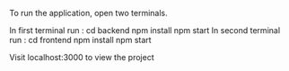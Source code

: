 To run the application, open two terminals.

In first terminal run : 
    cd backend
    npm install
    npm start
In second terminal run :
    cd frontend
    npm install
    npm start

Visit localhost:3000 to view the project